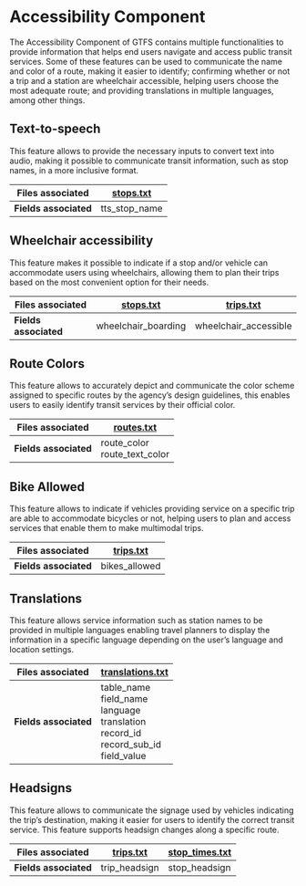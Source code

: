 # Accessibility Component
The Accessibility Component of GTFS contains multiple functionalities to provide information that helps end users navigate and access public transit services. Some of these features can be used to communicate the name and color of a route, making it easier to identify; confirming whether or not a trip and a station are wheelchair accessible, helping users choose the most adequate route; and providing translations in multiple languages, among other things.

## Text-to-speech

<div class="grid" markdown>

This feature allows to provide the necessary inputs to convert text into audio, making it possible to communicate transit information, such as stop names, in a more inclusive format.

| Files associated      | [stops.txt](/schedule/reference/#stopstxt)     |
|-----------------------|---------------|
| **Fields associated** | tts_stop_name |

</div>

## Wheelchair accessibility

<div class="grid" markdown>

This feature makes it possible to indicate if a stop and/or vehicle can accommodate users using wheelchairs, allowing them to plan their trips based on the most convenient option for their needs.

| Files associated      | [stops.txt](/schedule/reference/#stopstxt)           | [trips.txt](/schedule/reference/#tripstxt)             |
|-----------------------|---------------------|-----------------------|
| **Fields associated** | wheelchair_boarding | wheelchair_accessible |

</div>

## Route Colors

<div class="grid" markdown>

This feature allows to accurately depict and communicate the color scheme assigned to specific routes by the agency’s design guidelines, this enables users to easily identify transit services by their official color.

| Files associated      | [routes.txt](/schedule/reference/#routestxt)                       |
|-----------------------|---------------------------------|
| **Fields associated** | route_color<br>route_text_color |

</div>

## Bike Allowed

<div class="grid" markdown>

This feature allows to indicate if vehicles providing service on a specific trip are able to accommodate bicycles or not, helping users to plan and access services that enable them to make multimodal trips.

| Files associated      | [trips.txt](/schedule/reference/#tripstxt)      |
|-----------------------|---------------|
| **Fields associated** | bikes_allowed |

</div>

## Translations

<div class="grid" markdown>

This feature allows service information such as station names to be provided in multiple languages enabling travel planners to display the information in a specific language depending on the user’s language and location settings.

| Files associated      | [translations.txt](/schedule/reference/#translationstxt)                                                                                  |
|-----------------------|--------------------------------------------------------------------------------------------------|
| **Fields associated** | table_name<br>field_name<br>language<br>translation<br>record_id<br>record_sub_id<br>field_value |

</div>

## Headsigns

<div class="grid" markdown>

This feature allows to communicate the signage used by vehicles indicating the trip’s destination, making it easier for users to identify the correct transit service. This feature supports headsign changes along a specific route.

| Files associated      | [trips.txt](/schedule/reference/#tripstxt)      | [stop_times.txt](/schedule/reference/#stop_timestxt)  |
|-----------------------|---------------|----------------|
| **Fields associated** | trip_headsign | stop_headsign  |

</div>